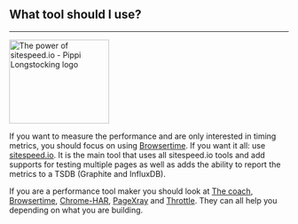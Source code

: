 ## What tool should I use?
* * *

[<img src="{{site.baseurl}}/img/pippi.png" class="pull-left img-big" alt="The power of sitespeed.io - Pippi Longstocking logo" width="180" height="151">](https://dashboard.sitespeed.io)

If you want to measure the performance and are only interested in timing metrics, you should focus on using [Browsertime]({{site.baseurl}}/documentation/browsertime/). If you want it all: use [sitespeed.io]({{site.baseurl}}/documentation/sitespeed.io/). It is the main tool that uses all sitespeed.io tools and add supports for testing multiple pages as well as adds the ability to report the metrics to a TSDB (Graphite and InfluxDB).

If you are a performance tool maker you should look at  [The coach]({{site.baseurl}}/documentation/coach/), [Browsertime]({{site.baseurl}}/documentation/browsertime/), [Chrome-HAR](https://github.com/sitespeedio/chrome-har), [PageXray]({{site.baseurl}}/documentation/pagexray/) and [Throttle]({{site.baseurl}}/documentation/throttle/). They can all help you depending on what you are building.
